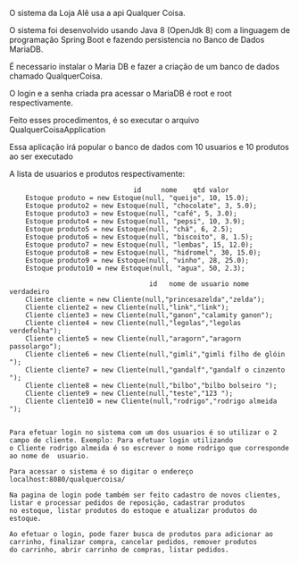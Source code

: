 O sistema da Loja Alê usa a api Qualquer Coisa.

O sistema foi desenvolvido usando Java 8 (OpenJdk 8) com a linguagem de programação Spring Boot e fazendo persistencia no Banco de 
Dados MariaDB.

É necessario instalar o Maria DB e fazer a criação de um banco de dados chamado QualquerCoisa.

O login e a senha criada pra acessar o MariaDB é root e root respectivamente.

Feito esses  procedimentos, é so executar o arquivo QualquerCoisaApplication

Essa aplicação irá popular o banco de dados com 10 usuarios e 10 produtos ao ser executado

A lista de usuarios e produtos respectivamente:

                                   id     nome    qtd valor
		Estoque produto = new Estoque(null, "queijo", 10, 15.0);
		Estoque produto2 = new Estoque(null, "chocolate", 3, 5.0);
		Estoque produto3 = new Estoque(null, "café", 5, 3.0);
		Estoque produto4 = new Estoque(null, "pepsi", 10, 3.9);
		Estoque produto5 = new Estoque(null, "chá", 6, 2.5);
		Estoque produto6 = new Estoque(null, "biscoito", 8, 1.5);
		Estoque produto7 = new Estoque(null, "lembas", 15, 12.0);
		Estoque produto8 = new Estoque(null, "hidromel", 30, 15.0);
		Estoque produto9 = new Estoque(null, "vinho", 28, 25.0);
		Estoque produto10 = new Estoque(null, "agua", 50, 2.3);
		
		                               id   nome de usuario nome verdadeiro
		Cliente cliente = new Cliente(null,"princesazelda","zelda");
		Cliente cliente2 = new Cliente(null,"link","link");
		Cliente cliente3 = new Cliente(null,"ganon","calamity ganon");
		Cliente cliente4 = new Cliente(null,"legolas","legolas verdefolha");
		Cliente cliente5 = new Cliente(null,"aragorn","aragorn passolargo");
		Cliente cliente6 = new Cliente(null,"gimli","gimli filho de glóin ");
		Cliente cliente7 = new Cliente(null,"gandalf","gandalf o cinzento ");
		Cliente cliente8 = new Cliente(null,"bilbo","bilbo bolseiro ");
		Cliente cliente9 = new Cliente(null,"teste","123 ");
		Cliente cliente10 = new Cliente(null,"rodrigo","rodrigo almeida ");
		
    
    Para efetuar login no sistema com um dos usuarios é so utilizar o 2 campo de cliente. Exemplo: Para efetuar login utilizando
    o Cliente rodrigo almeida é so escrever o nome rodrigo que corresponde ao nome de  usuario. 
    
    Para acessar o sistema é so digitar o endereço localhost:8080/qualquercoisa/
    
    Na pagina de login pode também ser feito cadastro de novos clientes, listar e processar pedidos de reposição, cadastrar produtos
    no estoque, listar produtos do estoque e atualizar produtos do estoque.
    
    Ao efetuar o login, pode fazer busca de produtos para adicionar ao carrinho, finalizar compra, cancelar pedidos, remover produtos
    do carrinho, abrir carrinho de compras, listar pedidos. 
